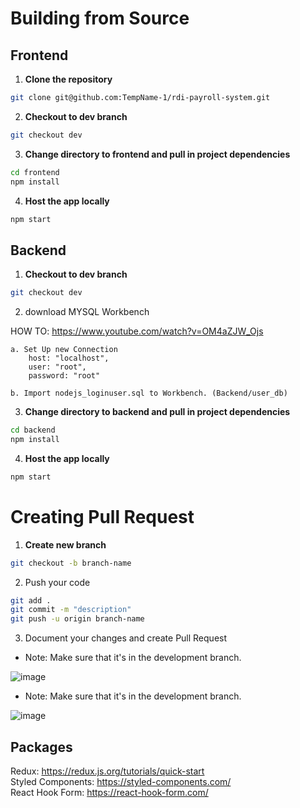 # Building from Source

## Frontend
1. **Clone the repository**
```bash
git clone git@github.com:TempName-1/rdi-payroll-system.git
```

2. **Checkout to dev branch**
```bash
git checkout dev
```

3. **Change directory to frontend and pull in project dependencies**
```bash
cd frontend
npm install
```

4. **Host the app locally**
```bash
npm start
```

## Backend
1. **Checkout to dev branch**
```bash
git checkout dev
```

2. download MYSQL Workbench 

HOW TO: https://www.youtube.com/watch?v=OM4aZJW_Ojs

	a. Set Up new Connection
		host: "localhost",
 		user: "root",
 		password: "root"

	b. Import nodejs_loginuser.sql to Workbench. (Backend/user_db)

3. **Change directory to backend and pull in project dependencies**
```bash
cd backend
npm install
```

4. **Host the app locally**
```bash
npm start
```

# Creating Pull Request
1. **Create new branch**
```bash
git checkout -b branch-name
```

2. Push your code
```bash
git add .
git commit -m "description"
git push -u origin branch-name
```

3. Document your changes and create Pull Request
- Note: Make sure that it's in the development branch.

![image](https://user-images.githubusercontent.com/58845052/136660462-0c46db45-9022-48f4-ba36-c9427e0680d3.png)

- Note: Make sure that it's in the development branch.

![image](https://user-images.githubusercontent.com/58845052/136660462-0c46db45-9022-48f4-ba36-c9427e0680d3.png)


## Packages
Redux: https://redux.js.org/tutorials/quick-start
<br/>
Styled Components: https://styled-components.com/
<br/>
React Hook Form: https://react-hook-form.com/


